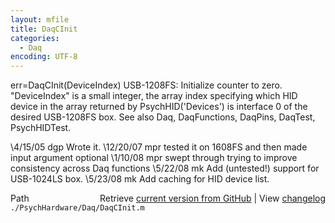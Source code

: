 ```yaml
---
layout: mfile
title: DaqCInit
categories:
  - Daq
encoding: UTF-8
---
```


err=DaqCInit(DeviceIndex)
USB-1208FS: Initialize counter to zero.
"DeviceIndex" is a small integer, the array index specifying which HID
        device in the array returned by PsychHID('Devices') is interface 0
        of the desired USB-1208FS box.
See also Daq, DaqFunctions, DaqPins, DaqTest, PsychHIDTest.

\4/15/05 dgp Wrote it.
\12/20/07  mpr   tested it on 1608FS and then made input argument optional
\1/10/08   mpr   swept through trying to improve consistency across Daq
                    functions
\5/22/08   mk  Add (untested!) support for USB-1024LS box.
\5/23/08   mk  Add caching for HID device list.


<div class="code_header" style="text-align:right;">
  <span style="float:left;">Path&nbsp;&nbsp;</span> <span class="counter">Retrieve <a href=
  "https://raw.github.com/Psychtoolbox-3/Psychtoolbox-3/beta/./PsychHardware/Daq/DaqCInit.m">current version from GitHub</a> | View <a href=
  "https://github.com/Psychtoolbox-3/Psychtoolbox-3/commits/beta/./PsychHardware/Daq/DaqCInit.m">changelog</a></span>
</div>
<div class="code">
  <code>./PsychHardware/Daq/DaqCInit.m</code>
</div>
